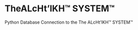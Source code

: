 <h1>TheALcHt’lKH™ SYSTEM™</h1>
<p>Python Database Connection to the The ALcHt’lKH™ SYSTEM™<p>
  
<?xml version="1.0" encoding="utf-8"?>
<!-- Generator: Adobe Illustrator 24.1.3, SVG Export Plug-In . SVG Version: 6.00 Build 0)  -->
<svg version="1.1" id="Layer_1" xmlns="http://www.w3.org/2000/svg" xmlns:xlink="http://www.w3.org/1999/xlink" x="0px" y="0px"
	 viewBox="0 0 2291.6 2295.6" style="enable-background:new 0 0 2291.6 2295.6;" xml:space="preserve">
<style type="text/css">
	.st0{fill:#1D1D1B;}
	.st1{fill:url(#SVGID_1_);}
	.st2{fill:url(#SVGID_2_);}
	.st3{fill:none;stroke:#1D1D1B;stroke-width:14;stroke-miterlimit:10;}
	.st4{fill:none;stroke:#1D1D1B;stroke-width:7;stroke-miterlimit:10;}
	.st5{fill:none;stroke:#1D1D1B;stroke-width:3;stroke-miterlimit:10;}
	.st6{fill:none;stroke:#1D1D1B;stroke-width:4;stroke-miterlimit:10;}
	.st7{fill:none;stroke:#1D1D1B;stroke-width:23.271;stroke-miterlimit:10;}
</style>
<g>
	<path class="st0" d="M1131.6,33.6c-616.8,0-1116.8,500-1116.8,1116.8s500,1116.8,1116.8,1116.8s1116.8-500,1116.8-1116.8
		S1748.4,33.6,1131.6,33.6z M1131.6,2212.8c-586.7,0-1062.4-475.7-1062.4-1062.4S544.8,88,1131.6,88S2194,563.7,2194,1150.4
		S1718.3,2212.8,1131.6,2212.8z"/>
</g>
<g>
	<linearGradient id="SVGID_1_" gradientUnits="userSpaceOnUse" x1="843.8394" y1="736.001" x2="1635.8394" y2="2171.2009">
		<stop  offset="0" style="stop-color:#E30613"/>
		<stop  offset="1" style="stop-color:#E30613;stop-opacity:0"/>
	</linearGradient>
	<path class="st1" d="M1131.6,2078.4c-512.5,0-928-415.5-928-928s415.5-928,928-928c180.5,0,349,51.5,491.5,140.7l7.4,4.6
		c67.7,55.5,41.6,122.9,13.1,151.5c-30.7,38.7-120,60-184.8,17.6l-8.2-4.2c-95.5-49.4-204-77.4-319-77.4
		c-383.9,0-695.2,311.2-695.2,695.2s311.2,695.2,695.2,695.2V2078.4z"/>
</g>
<g>
	<linearGradient id="SVGID_2_" gradientUnits="userSpaceOnUse" x1="1606.8176" y1="838.4519" x2="829.2177" y2="1702.4519">
		<stop  offset="0" style="stop-color:#E30613"/>
		<stop  offset="1" style="stop-color:#E30613;stop-opacity:0"/>
	</linearGradient>
	<path class="st2" d="M919.2,1450.5c156.9,139.3,396.9,125,536.2-31.9s125-396.9-31.9-536.2c-47-41.7-101.4-69.7-158.4-84.1
		l-4.9-1.2c-41.9-6.2-70.6-47.3-69.1-74.2c-1.3-22,12.5-59,60.3-57.1l4.7,0.8c90.6,15.3,178.1,55.3,251.8,120.8
		c209.4,185.9,228.4,506.3,42.5,715.7s-506.3,228.4-715.7,42.5L919.2,1450.5z"/>
</g>
<g>
	<circle class="st0" cx="1167.6" cy="1169.6" r="140"/>
</g>
<polyline class="st3" points="633.6,1695.2 697.2,1692.8 684,1628 "/>
<polyline class="st4" points="679.2,1726.4 742.8,1724 729.6,1659.2 "/>
<polyline class="st5" points="716.4,1754 780,1751.6 766.8,1686.8 "/>
<g>
	<path class="st0" d="M1888.7,679.8l-40.6-49.4l-136.2,112l-18.9-23l136.2-112l-40.8-49.6l19.3-15.8L1908,663.9L1888.7,679.8z"/>
	<path class="st0" d="M2013.7,872.4l-183,83.8l-12.4-27.1l82.5-37.7l-43.7-95.5l-82.5,37.7l-12.5-27.3l183-83.8l12.5,27.3l-80.8,37
		l43.7,95.5l80.8-37L2013.7,872.4z"/>
	<path class="st0" d="M1883.9,1112l-23.9,3.9l-20.8-123l198.5-33.5l20.7,123l-23.9,4l-15.8-93.4l-62.9,10.6l12.7,75.2l-23.1,3.9
		l-12.7-75.2l-64.7,10.9L1883.9,1112z"/>
	<path class="st0" d="M2031.7,1263.6l-66.8-9.2l-11,80l-24-3.3l11-80l-84.6-11.6l4.1-29.7l199.4,27.4l-17,123.6l-24-3.3
		L2031.7,1263.6z"/>
	<path class="st0" d="M1824.6,1386.6l8.8-28.7l192.4,59.1l-8.8,28.7L1824.6,1386.6z"/>
	<path class="st0" d="M1741.8,1565.3l13.5-26.3c1-1.9,2.3-3.2,3.9-3.8c1.6-0.6,3.2-1,4.7-1l97.5-8.3c-1.7-1.7-3.1-3.4-4.1-5.1
		l-45.1-80.2c-0.7-1.4-1.3-3-1.8-4.6c-0.5-1.6-0.3-3.3,0.6-4.9l12.8-24.8l60.6,108.6l117-13.8l-13.5,26.3c-1,1.9-2,3.2-3.1,3.8
		c-1.1,0.6-2.3,1-3.8,1l-93.5,9.1c1.8,1.8,3.3,3.7,4.6,5.8l41.8,75.2c0.9,1.4,1.5,2.8,1.7,4c0.2,1.3-0.1,2.6-0.8,4l-13,25.3
		l-55.4-103.1L1741.8,1565.3z"/>
	<path class="st0" d="M1666.5,1687.7l-18.3-15.9l81.1-94.8l152.9,130.9l-81.1,94.8l-18.4-15.8l61.6-72l-48.5-41.5l-49.6,57.9
		l-17.8-15.2l49.6-57.9l-49.8-42.6L1666.5,1687.7z"/>
	<path class="st0" d="M1506.8,1778.9l21.5-15.8c4.3-3.2,8.7-3.8,13.1-1.8l81.5,26.7c2.7,0.9,5,1.3,7.1,0.9c2.1-0.3,4.6-1.6,7.6-3.8
		l15.7-11.5l-48.9-66.5l24-17.7l119.3,162.1l-46.7,34.4c-10.5,7.7-20.3,13.3-29.4,16.7c-9.1,3.4-17.6,5-25.5,4.6
		c-7.8-0.3-15-2.4-21.5-6.2c-6.5-3.8-12.3-9.2-17.3-16.1c-4.2-5.6-7.2-11.6-9.1-17.8c-1.9-6.2-2.7-12.6-2.2-19
		c0.4-6.4,2-12.8,4.7-19.2c2.7-6.4,6.6-12.6,11.6-18.6c-4.3,0.4-8.8-0.2-13.4-1.8L1506.8,1778.9z M1644.3,1807.2
		c-6.2,4.5-11.1,9.3-14.7,14.3c-3.6,5-6,10-7.1,15.1c-1.1,5.1-1.1,10.1,0.1,15.1c1.2,5,3.5,9.7,6.9,14.3
		c6.9,9.3,15.1,14.1,24.7,14.3c9.6,0.2,20.6-4.2,32.8-13.2l22.7-16.7l-43.6-59.3L1644.3,1807.2z"/>
	<path class="st0" d="M1413.4,2032.2l-30.2-77.6l15.7-6.1l17.6,45.3l2.9,11.2l6.4-51.7c0.1-1.5,0.6-2.9,1.4-3.9
		c0.8-1.1,1.9-1.9,3.2-2.4l2.6-1c3-1.2,5.5-0.6,7.7,1.5l39.6,33.7l-5.3-10.1l-17.6-45.3l15.7-6.1l30.2,77.6l-15.2,5.9
		c-1.6,0.6-2.8,0.9-3.6,0.9c-0.9,0-2-0.5-3.4-1.3l-35.6-29.9c-2-1.8-4-4-5.8-6.5c0.1,1.5,0.1,2.9,0.1,4.4c0,1.4,0,2.9-0.2,4.4
		l-6.1,46.1c-0.5,1.6-1,2.7-1.7,3.3c-0.6,0.6-1.7,1.2-3.2,1.8L1413.4,2032.2z M1578.8,1967.9l-63.9,24.8l-5.8-14.9l23-8.9
		l-24.4-62.7l17.9-7l24.4,62.7l23-8.9L1578.8,1967.9z"/>
</g>
<line class="st3" x1="1178.2" y1="1843" x2="1178.2" y2="2080.6"/>
<line class="st3" x1="1211" y1="1843" x2="1211" y2="2080.6"/>
<line class="st3" x1="1242.2" y1="1843" x2="1242.2" y2="2080.6"/>
<circle class="st7" cx="1167.6" cy="1169.6" r="256.8"/>
<circle class="st7" cx="1167.6" cy="1169.6" r="597.6"/>
</svg>
